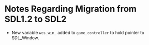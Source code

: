 # Notes Regarding Migration from SDL1.2 to SDL2

- New variable `wes_win_` added to `game_controller` to hold pointer to SDL_Window.